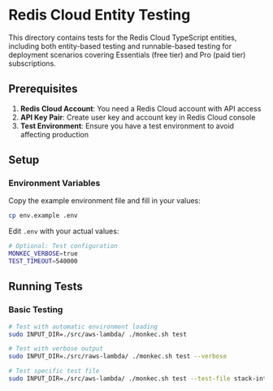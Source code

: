 # Redis Cloud Entity Testing

This directory contains tests for the Redis Cloud TypeScript entities, including both entity-based testing and runnable-based testing for deployment scenarios covering Essentials (free tier) and Pro (paid tier) subscriptions.

## Prerequisites

1. **Redis Cloud Account**: You need a Redis Cloud account with API access
2. **API Key Pair**: Create user key and account key in Redis Cloud console
3. **Test Environment**: Ensure you have a test environment to avoid affecting production

## Setup

### Environment Variables

Copy the example environment file and fill in your values:

```bash
cp env.example .env
```

Edit `.env` with your actual values:

```bash
# Optional: Test configuration
MONKEC_VERBOSE=true
TEST_TIMEOUT=540000
```

## Running Tests

### Basic Testing

```bash
# Test with automatic environment loading
sudo INPUT_DIR=./src/aws-lambda/ ./monkec.sh test

# Test with verbose output
sudo INPUT_DIR=./src/raws-lambda/ ./monkec.sh test --verbose

# Test specific test file
sudo INPUT_DIR=./src/aws-lambda/ ./monkec.sh test --test-file stack-integration.test.yaml
```